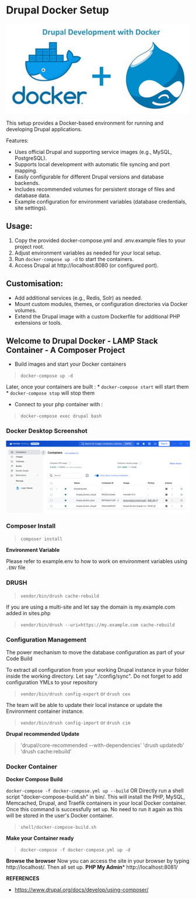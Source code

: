 # Drupal Docker Setup

![Alt text](/bin/drupal_plus_docker.jpg?raw=true "Optional Title")

 This setup provides a Docker-based environment for running and developing Drupal applications.

 Features:
 - Uses official Drupal and supporting service images (e.g., MySQL, PostgreSQL).
 - Supports local development with automatic file syncing and port mapping.
 - Easily configurable for different Drupal versions and database backends.
 - Includes recommended volumes for persistent storage of files and database data.
 - Example configuration for environment variables (database credentials, site settings).

## Usage:
 1. Copy the provided docker-compose.yml and .env.example files to your project root.
 2. Adjust environment variables as needed for your local setup.
 3. Run `docker-compose up -d` to start the containers.
 4. Access Drupal at http://localhost:8080 (or configured port).
 
 ## Customisation:
 - Add additional services (e.g., Redis, Solr) as needed.
 - Mount custom modules, themes, or configuration directories via Docker volumes.
 - Extend the Drupal image with a custom Dockerfile for additional PHP extensions or tools.
 
## Welcome to Drupal Docker - LAMP Stack Container - A Composer Project

* Build images and start your Docker containers 
> `docker-compose up -d`
        
Later, once your containers are built : 
    * `docker-compose start` will start them
    * `docker-compose stop` will stop them


* Connect to your php container with :
> `docker-compose exec drupal bash`

### Docker Desktop Screenshot

![Alt text](/bin/docker-container-screenshot.png?raw=true "Optional Title")

### Composer Install

> `composer install`

**Environment Variable**


Please refer to example.env to how to work on environment variables using `.ENV` file

### DRUSH

> `vendor/bin/drush cache-rebuild`

If you are using a multi-site and let say the domain is my.example.com added in sites.php
> `vendor/bin/drush --uri=https://my.example.com cache-rebuild`


### Configuration Management

The power mechanism to move the database configuration as part of your Code Build

To extract all configuration from your working Drupal instance in your folder inside the working directory. Let say "./config/sync". Do not forget to add configuration YMLs to your repository
> `vendor/bin/drush config-export`
or
> `drush cex`

The team will be able to update their local instance or update the Environment  container instance.
> `vendor/bin/drush config-import`
or
> `drush cim`


**Drupal recommended Update**

> 'drupal/core-recommended --with-dependencies'
> 'drush updatedb'
> 'drush cache:rebuild'

### Docker Container

**Docker Compose Build**

`docker-compose -f docker-compose.yml up --build`
OR
Directly run a shell script "docker-compose-build.sh" in bin/. This will install the PHP, MySQL, Memcached, Drupal, and Traefik containers in your local Docker container. Once this command is successfully set up. No need to run it again as this will be stored in the user's Docker container. 

> `shell/docker-compose-build.sh`

**Make your Container ready**

> `docker-compose -f docker-compose.yml up -d`


**Browse the browser**
Now you can access the site in your browser by typing http://localhost/. Then all set up.
**PHP My Admin*** http://localhost:8081/

**REFERENCES**

- https://www.drupal.org/docs/develop/using-composer/
